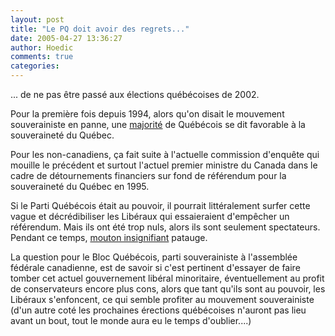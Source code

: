 ```yaml
---
layout: post
title: "Le PQ doit avoir des regrets..."
date: 2005-04-27 13:36:27
author: Hoedic
comments: true
categories: 
---
```



... de ne pas être passé aux élections québécoises de 2002.

Pour la première fois depuis 1994, alors qu'on disait le mouvement souverainiste en panne, une [majorité](http://www.ledevoir.com/2005/04/27/80417.html) de Québécois se dit favorable à la souveraineté du Québec.

Pour les non-canadiens, ça fait suite à l'actuelle commission d'enquête qui mouille le précédent et surtout l'actuel premier ministre du Canada dans le cadre de détournements financiers sur fond de référendum pour la souveraineté du Québec en 1995.

Si le Parti Québécois était au pouvoir, il pourrait littéralement surfer cette vague et décrédibiliser les Libéraux qui essaieraient d'empêcher un référendum. Mais ils ont été trop nuls, alors ils sont seulement spectateurs. Pendant ce temps, [mouton insignifiant](http://www.assnat.qc.ca/fra/membres/notices/c/chaj5.shtml) patauge.

La question pour le Bloc Québécois, parti souverainiste à l'assemblée fédérale canadienne, est de savoir si c'est pertinent d'essayer de faire tomber cet actuel gouvernement libéral minoritaire, éventuellement au profit de conservateurs encore plus cons, alors que tant qu'ils sont au pouvoir, les Libéraux s'enfoncent, ce qui semble profiter au mouvement souverainiste (d'un autre coté les prochaines érections québécoises n'auront pas lieu avant un bout, tout le monde aura eu le temps d'oublier....)